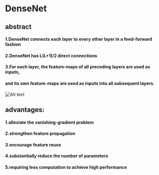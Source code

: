 # DenseNet

## abstract 
#### 1.DenseNet connects each layer to every other layer in a feed-forward fashion

#### 2.DenseNet has L(L+1)/2 direct connections

#### 3.For each layer, the feature-maps of all preceding layers are used as inputs, 
#### and its own feature-maps are used as inputs into all subsequent layers.

![Alt text](/readme_pic/figure1.png")

## advantages:

#### 1.alleviate the vanishing-gradient problem

#### 2.strengthen feature propagation

#### 3.encourage feature reuse

#### 4.substantially reduce the number of parameters

#### 5.requiring less computation to achieve high performance
